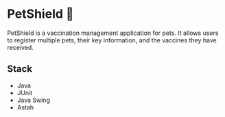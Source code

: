 # PetShield 🐶

PetShield is a vaccination management application for pets. It allows users to register multiple pets, their key information, and the vaccines they have received.

## Stack

- Java
- JUnit
- Java Swing
- Astah
